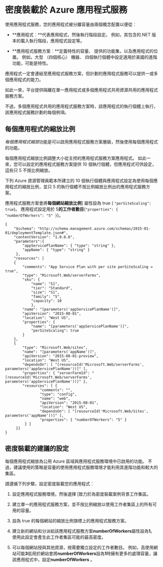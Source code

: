 <properties
    pageTitle="密度裝載於 Azure 應用程式服務上 |Microsoft Azure"
    description="密度裝載於 Azure 應用程式服務"
    authors="btardif"
    manager="wpickett"
    editor=""
    services="app-service\web"
    documentationCenter=""/>

<tags
    ms.service="app-service-web"
    ms.workload="web"
    ms.tgt_pltfrm="na"
    ms.devlang="multiple"
    ms.topic="article"
    ms.date="10/24/2016"
    ms.author="byvinyal"/>

# <a name="high-density-hosting-on-azure-app-service"></a>密度裝載於 Azure 應用程式服務

使用應用程式服務，您的應用程式被分離容量由兩個概念配置以便從︰

- **應用程式︰**代表應用程式，然後執行階段設定。 例如，其包含的.NET 版本的載入執行階段，應用程式設定等。

- **應用程式服務方案︰**定義特性的容量、 提供的功能集，以及應用程式的位置。 例如，大型 （四個核心） 機器、 四個執行個體中設定適用於美國的進階功能，可能是特性。

應用程式一定會連結至應用程式服務方案，但計劃的應用程式服務可以提供一或多個應用程式的能力。

如此一來，平台提供隔離在單一應用程式或多個應用程式共用資源共用的應用程式服務方案。

不過，多個應用程式共用的應用程式服務方案時，該應用程式的執行個體上執行，該應用程式服務計劃的每個例項。

## <a name="per-app-scaling"></a>每個應用程式的縮放比例
*每個應用程式縮放*功能是可以啟用應用程式服務方案層級，然後使用每個應用程式的功能。

每個應用程式縮放比例調整大小從主控的應用程式服務方案應用程式。 如此一來，您可以設定的應用程式服務方案提供 10 個執行個體，但應用程式可供設定，這些只 5 不按比例縮放。

下列 Azure 資源管理員範本所建立的 10 個執行個體與應用程式設定為使用每個應用程式的縮放比例，並只 5 的執行個體不按比例縮放比例出的應用程式服務方案。

應用程式服務方案會將**每個網站縮放比例**] 屬性設為 true ( `"perSiteScaling": true`)。 應用程式設定用於 5**的工作者數目**(`"properties": { "numberOfWorkers": "5" }`)。

    {
        "$schema": "http://schema.management.azure.com/schemas/2015-01-01/deploymentTemplate.json#",
        "contentVersion": "1.0.0.0",
        "parameters":{
            "appServicePlanName": { "type": "string" },
            "appName": { "type": "string" }
         },
        "resources": [
        {
            "comments": "App Service Plan with per site perSiteScaling = true",
            "type": "Microsoft.Web/serverFarms",
            "sku": {
                "name": "S1",
                "tier": "Standard",
                "size": "S1",
                "family": "S",
                "capacity": 10
                },
            "name": "[parameters('appServicePlanName')]",
            "apiVersion": "2015-08-01",
            "location": "West US",
            "properties": {
                "name": "[parameters('appServicePlanName')]",
                "perSiteScaling": true
            }
        },
        {
            "type": "Microsoft.Web/sites",
            "name": "[parameters('appName')]",
            "apiVersion": "2015-08-01-preview",
            "location": "West US",
            "dependsOn": [ "[resourceId('Microsoft.Web/serverFarms', parameters('appServicePlanName'))]" ],
            "properties": { "serverFarmId": "[resourceId('Microsoft.Web/serverFarms', parameters('appServicePlanName'))]" },
            "resources": [ {
                    "comments": "",
                    "type": "config",
                    "name": "web",
                    "apiVersion": "2015-08-01",
                    "location": "West US",
                    "dependsOn": [ "[resourceId('Microsoft.Web/Sites', parameters('appName'))]" ],
                    "properties": { "numberOfWorkers": "5" }
             } ]
         }]
    }


## <a name="recommended-configuration-for-high-density-hosting"></a>密度裝載的建議的設定

每個應用程式縮放為公用 Azure 區域與應用程式服務環境中已啟用的功能。 不過，建議使用的策略是容量的使用應用程式服務環境才能利用其進階功能和較大的集區。  

請遵循下列步驟，設定密度裝載您的應用程式︰

1. 設定應用程式服務環境，然後選擇 [致力於為密度裝載案例背景工作集區。

1. 建立單一的應用程式服務方案，並不按比例縮放以使用工作者集區上的所有可用的容量。

1. 設為 true 的每個網站的縮放比例旗標上的應用程式服務方案。

1. 建立新的網站和分派給該應用程式服務方案**numberOfWorkers**屬性設為**1**。 使用此設定會產生此工作者集區可能的最高密度。

1. 可以每個網站授與其他資源，視需要獨立設定的工作者數目。 例如，高使用網站可能**3**低用於網站會將**numberOfWorkers**設為**1**時擁有更多的處理容量，讓該應用程式中，設定**numberOfWorkers** 。

